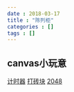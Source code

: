 ```yaml
---
date : 2018-03-17
title : "陈列柜"
categories : []
tags : []
---
```


## canvas小玩意

[计时器](https://blog.moonlightwatch.me/showboxitems/timer)
[打砖块](https://blog.moonlightwatch.me/showboxitems/krakout)
[2048](https://blog.moonlightwatch.me/showboxitems/2048)